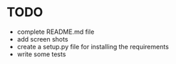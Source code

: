 # TODO

* complete README.md file
* add screen shots
* create a setup.py file for installing the requirements
* write some tests
